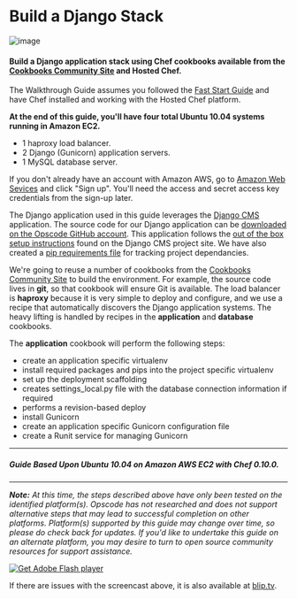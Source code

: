 Build a Django Stack
====================

  

  

![image](../attachments/19071285/19005496.jpg)

#### Build a Django application stack using Chef cookbooks available from the [Cookbooks Community Site](http://cookbooks.opscode.com) and Hosted Chef.

The Walkthrough Guide assumes you followed the [Fast Start
Guide](Fast%20Start%20Guide.html "Fast Start Guide") and have Chef
installed and working with the Hosted Chef platform.

**At the end of this guide, you'll have four total Ubuntu 10.04 systems
running in Amazon EC2.**

-   1 haproxy load balancer.
-   2 Django (Gunicorn) application servers.
-   1 MySQL database server.

If you don't already have an account with Amazon AWS, go to [Amazon Web
Sevices](http://aws.amazon.com/) and click "Sign up". You'll need the
access and secret access key credentials from the sign-up later.

  
 The Django application used in this guide leverages the [Django
CMS](http://djangocms.org/) application. The source code for our Django
application can be [downloaded on the Opscode GitHub
account](https://github.com/opscode/django-quick-start-cms). This
application follows the [out of the box setup
instructions](https://www.django-cms.org/en/documentation/) found on the
Django CMS project site. We have also created a [pip requirements
file](http://pip.openplans.org/requirement-format.html) for tracking
project dependancies.

We're going to reuse a number of cookbooks from the [Cookbooks Community
Site](http://cookbooks.opscode.com) to build the environment. For
example, the source code lives in **git**, so that cookbook will ensure
Git is available. The load balancer is **haproxy** because it is very
simple to deploy and configure, and we use a recipe that automatically
discovers the Django application systems. The heavy lifting is handled
by recipes in the **application** and **database** cookbooks.

The **application** cookbook will perform the following steps:

-   create an application specific virtualenv
-   install required packages and pips into the project specific
    virtualenv
-   set up the deployment scaffolding
-   creates settings\_local.py file with the database connection
    information if required
-   performs a revision-based deploy
-   install Gunicorn
-   create an application specific Gunicorn configuration file
-   create a Runit service for managing Gunicorn

  

* * * * *

##### Guide Based Upon Ubuntu 10.04 on Amazon AWS EC2 with Chef 0.10.0.

* * * * *

***Note:** At this time, the steps described above have only been tested
on the identified platform(s). Opscode has not researched and does not
support alternative steps that may lead to successful completion on
other platforms. Platform(s) supported by this guide may change over
time, so please do check back for updates. If you'd like to undertake
this guide on an alternate platform, you may desire to turn to open
source community resources for support assistance.*

[![Get Adobe Flash
player](http://www.adobe.com/images/shared/download_buttons/get_flash_player.gif)](http://get.adobe.com/flashplayer/)

If there are issues with the screencast above, it is also available at
[blip.tv](http://blip.tv/opscode/build-a-django-web-application-stack-with-chef-5188283).

  
